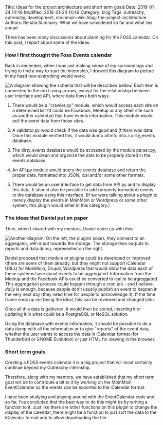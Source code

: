 Title: Ideas for the project architecture and short term goals
Date: 2018-01-24 14:49
Modified: 2018-01-24 14:49
Category: blog
Tags: outreachy, outreachy, development, moinmoin-wiki
Slug: the-project-architecture
Authors: Renata
Summary: What we have considered so far and what lies ahead

There has been many discussions about planning for the FOSS calendar. On this post, I report about some of the ideas.

### How I first thought the Foss Events calendar

Back in december, when I was just making sense of my surroundings and trying to find a way to start the internship, I drawed this diagram to picture in my head how everything would work:

![A diagram showing the schema that will be described bellow. Each item is connected to the next using arrows, except for the relationship between user interface and API, where data flows both ways.]({static}/img/foss_events.jpg)

1. There would be a "crawler.py" module, which would access each site on a determined list (It could be Facebook, Meetup or any other site such as another calendar) that have events information. This module would pull the event data from those sites.

2. A validator.py would check if the data was good and *if there was* data. Once this module verified this, it would dump all info into a dirty_events database.

3. The dirty_events database would be accessed by the module parser.py, which would clean and organize the data to be properly stored in the events database.

4. An API.py module would query the events database and return the proper data, formatted into JSON, ical and/or some other formats.

5. There would be an user interface to get data from API.py and to display this data. It should also be possible to add (properly formatted) events to the database using this interface. [If we were talking about a plugin to merely *display* the events in MoinMoin or Wordpress or some other system, this plugin would enter in this category.]

### The ideas that Daniel put on paper

Then, when I shared with my mentors, Daniel came up with this:

![Another diagram. On the left, the plugins boxes, they connect to an aggregator, with input towards the storage. The storage then outputs to reports and data dump, represented on the right.]({static}/img/foss_events_daniel.jpg)

Daniel proposed that module or plugins could be developed or improved (there are some of them already, but they might not support iCalendar URLs) for MoinMoin, Drupal, Wordpress that would allow the data each of these systems have about events to be aggregated. Information from the Meetup and the Facebook APIs could be converted to ical to be agreggated. This aggregation process could happen through a cron job - and I believe *daily* is enough, because people don't usually publish an event to happen in the very next day (they need time for people to acknowledge it). If the time frame ends up not being the ideal, this can be reviewed and changed later.

Once all this data is gathered, it would then be stored, inserting it or updating it in what could be a PostgreSQL or NoSQL solution.

Using the database with events information, it should be possible to do a data dump with all the information or to give "reports" of the event data, whether the user wants to access the data in iCalendar format (for Thunderbird or GNOME Evolution) or just HTML for viewing in the browser.


### Short term goals

Creating a FOSS events calendar it is a big project that will most certainly continue beyond my Outreachy internship.

Therefore, along with my mentors, we have established that my short term goal will be to contribute a bit to it by working on the MoinMoin EventCalendar so the events can be exported to the iCalendar format.

I have been studying and playing around with the EventCalendar code and, so far, I've concluded that the best way to do this might be by writing a function to it. Just like there are other functions on this plugin to change the display of the calendar, there might be a function to just sort the data to the iCalendar format and to allow downloading the file.
